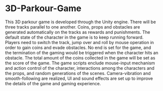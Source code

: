 # 3D-Parkour-Game
This 3D parkour game is developed through the Unity engine. There will be three tracks parallel to one another. Coins, props and obstacles are generated automatically on the tracks as rewards and punishments. The default state of the character in the game is to keep running forward. Players need to switch the track, jump over and roll by mouse operation in order to gain coins and evade obstacles. No end is set for the game, and the termination of the gaming would be triggered when the character hits an obstacle. The total amount of the coins collected in the game will be set as the score of the game. The game scripts enclude mouse-input mechanism and action control of the character, interactions among the characters and the props, and random generations of the scenes. Camera-vibration and smooth-following are realized, UI and sound effects are set up to improve the details of the game and gaming experience. 
